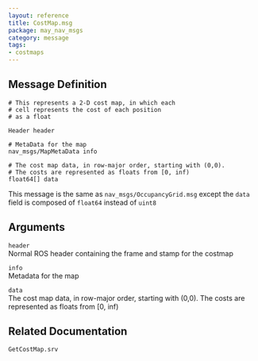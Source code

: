 ```yaml
---
layout: reference
title: CostMap.msg
package: may_nav_msgs
category: message
tags: 
- costmaps
---
```


## Message Definition
```
# This represents a 2-D cost map, in which each
# cell represents the cost of each position
# as a float

Header header

# MetaData for the map
nav_msgs/MapMetaData info

# The cost map data, in row-major order, starting with (0,0).
# The costs are represented as floats from [0, inf)
float64[] data

```

This message is the same as `nav_msgs/OccupancyGrid.msg` except the `data` field is composed of `float64` instead of `uint8`

## Arguments
`header`  
Normal ROS header containing the frame and stamp for the costmap

`info`  
Metadata for the map

`data`  
The cost map data, in row-major order, starting with (0,0).
The costs are represented as floats from [0, inf)

## Related Documentation
``GetCostMap.srv``  


